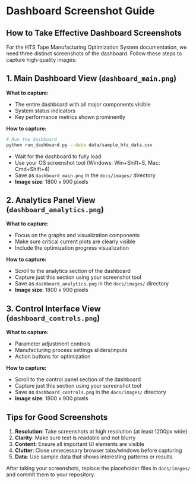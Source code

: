 # Dashboard Screenshot Guide

## How to Take Effective Dashboard Screenshots

For the HTS Tape Manufacturing Optimization System documentation, we need three distinct screenshots of the dashboard. Follow these steps to capture high-quality images:

## 1. Main Dashboard View (`dashboard_main.png`)

**What to capture:**
- The entire dashboard with all major components visible
- System status indicators
- Key performance metrics shown prominently

**How to capture:**
```bash
# Run the dashboard
python run_dashboard.py --data data/sample_hts_data.csv
```
- Wait for the dashboard to fully load
- Use your OS screenshot tool (Windows: Win+Shift+S, Mac: Cmd+Shift+4)
- Save as `dashboard_main.png` in the `docs/images/` directory
- **Image size**: 1800 x 900 pixels

## 2. Analytics Panel View (`dashboard_analytics.png`)

**What to capture:**
- Focus on the graphs and visualization components
- Make sure critical current plots are clearly visible
- Include the optimization progress visualization

**How to capture:**
- Scroll to the analytics section of the dashboard
- Capture just this section using your screenshot tool
- Save as `dashboard_analytics.png` in the `docs/images/` directory
- **Image size**: 1800 x 900 pixels

## 3. Control Interface View (`dashboard_controls.png`)

**What to capture:**
- Parameter adjustment controls
- Manufacturing process settings sliders/inputs
- Action buttons for optimization

**How to capture:**
- Scroll to the control panel section of the dashboard
- Capture just this section using your screenshot tool
- Save as `dashboard_controls.png` in the `docs/images/` directory
- **Image size**: 1800 x 900 pixels

## Tips for Good Screenshots

1. **Resolution**: Take screenshots at high resolution (at least 1200px wide)
2. **Clarity**: Make sure text is readable and not blurry
3. **Content**: Ensure all important UI elements are visible
4. **Clutter**: Close unnecessary browser tabs/windows before capturing
5. **Data**: Use sample data that shows interesting patterns or results

After taking your screenshots, replace the placeholder files in `docs/images/` and commit them to your repository. 